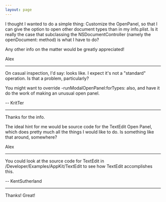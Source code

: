```yaml
---
layout: page
---
```


I thought I wanted to do a simple thing: Customize the OpenPanel, so that I can give the option to open other document types than in my info.plist.
Is it really the case that subclassing the NSDocumentController (namely the openDocument: method) is what I have to do?

Any other info on the matter would be greatly appreciated!

Alex

----

On casual inspection, I'd say: looks like. I expect it's not a "standard" operation. Is that a problem, particularly?

You might want to override -runModalOpenPanel:forTypes: also, and have it do the work of making an unusual open panel.

-- KritTer

----

Thanks for the info.

The ideal hint for me would be source code for the TextEdit Open Panel, which does pretty much all the things I would like to do. Is something like that around, somewhere?

Alex

----

You could look at the source code for TextEdit in /Developer/Examples/AppKit/TextEdit to see how TextEdit accomplishes this.

-- KentSutherland

----

Thanks! Great!

